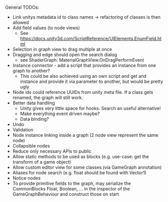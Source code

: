 General TODOs:
* Link unitys metadata id to class names -> refactoring of classes is then allowed
* Add field values (to node views)
  - See https://docs.unity3d.com/ScriptReference/UIElements.EnumField.html
* Selection in graph view to drag multiple at once
* Dragging and edge should open the search dialog
  - see ShaderGraph: MaterialGraphView.OnDragPerformEvent
* Instance connector - add a script that provides an instance from one graph to another?
  - This could be also achieved using an own script and get and instance and provide it via parameter to another,
    but would be pretty ugly
* Node ids could reference UUIDs from unity meta file. If a class gets renamed, the graph will still work.
* Better data handling
  - Unity gives very little space for hooks. Search an useful alternative!
  - Make everything event driven maybe?
  - Data binding?
* Undo
* Validation
* Node instance linking inside a graph (2 node view represent the same node)
* Collapsible nodes
* Reduce only necessary APIs to public
* Allow static methods to be used as blocks (e.g. use-case: get the transform of a game object)
* Allow custom editor view for some classes (via GameGraph annotation)
* Aliases for node search (e.g. float should be found with Vector1)
* Notice nodes
* To provide primitive fields to the graph, may serialize the CommonBlocks Float, Boolean, ... in the inspector of the GameGraphBehaviour and construct those on start
